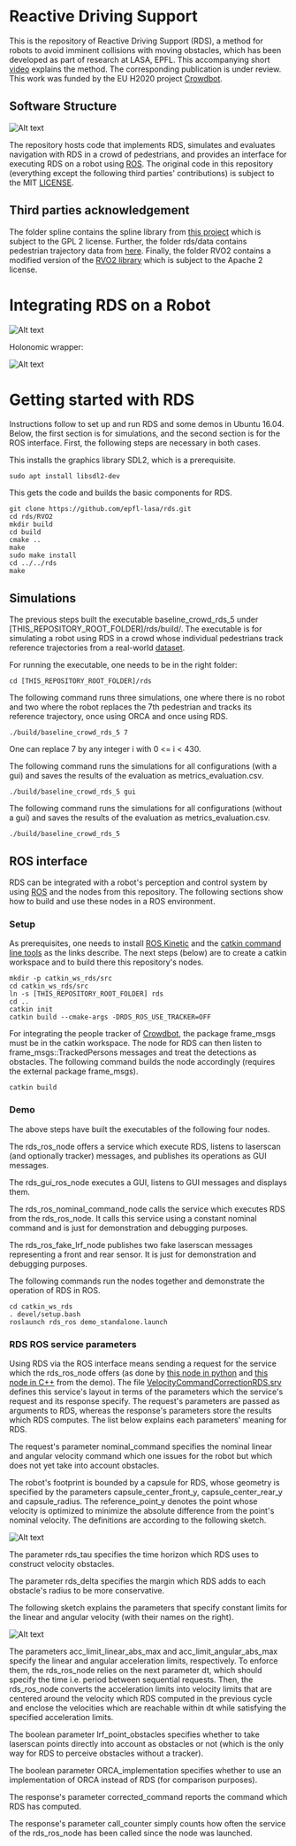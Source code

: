 # Reactive Driving Support

This is the repository of Reactive Driving Support (RDS), a method for robots to avoid imminent collisions with moving obstacles, which has been developed as part of research at LASA, EPFL. This accompanying short [video](https://www.youtube.com/watch?v=RAKAhTWd7jw) explains the method. The corresponding publication is under review. This work was funded by the EU H2020 project [Crowdbot](http://crowdbot.eu/).

## Software Structure

![Alt text](/docs/software_2.png?raw=true "Each box corresponds to one source folder.")

The repository hosts code that implements RDS, simulates and evaluates navigation with RDS in a crowd of pedestrians, and provides an interface for executing RDS on a robot using [ROS](https://www.ros.org/). The original code in this repository (everything except the following third parties' contributions) is subject to the MIT [LICENSE](LICENSE).

## Third parties acknowledgement

The folder spline contains the spline library from [this project](https://github.com/ttk592/spline) which is subject to the GPL 2 license. Further, the folder rds/data contains pedestrian trajectory data from [here](https://graphics.cs.ucy.ac.cy/research/downloads/crowd-data.html). Finally, the folder RVO2 contains a modified version of the [RVO2 library](https://github.com/snape/RVO2) which is subject to the Apache 2 license.

# Integrating RDS on a Robot

![Alt text](/docs/integration_steps.png?raw=true "...haha...")

Holonomic wrapper:

![Alt text](/docs/holonomic_wrapper.png?raw=true "...haha...")

# Getting started with RDS

Instructions follow to set up and run RDS and some demos in Ubuntu 16.04. Below, the first section is for simulations, and the second section is for the ROS interface. First, the following steps are necessary in both cases.

This installs the graphics library SDL2, which is a prerequisite.

```
sudo apt install libsdl2-dev
```

This gets the code and builds the basic components for RDS.

```
git clone https://github.com/epfl-lasa/rds.git
cd rds/RVO2
mkdir build
cd build
cmake ..
make
sudo make install
cd ../../rds
make
```

## Simulations

The previous steps built the executable baseline_crowd_rds_5 under [THIS_REPOSITORY_ROOT_FOLDER]/rds/build/. The executable is for simulating a robot using RDS in a crowd whose individual pedestrians track reference trajectories from a real-world [dataset](https://graphics.cs.ucy.ac.cy/research/downloads/crowd-data.html).

For running the executable, one needs to be in the right folder:

```
cd [THIS_REPOSITORY_ROOT_FOLDER]/rds
```

The following command runs three simulations, one where there is no robot and two where the robot replaces the 7th pedestrian and tracks its reference trajectory, once using ORCA and once using RDS.

```
./build/baseline_crowd_rds_5 7
```

One can replace 7 by any integer i with 0 <= i < 430.

The following command runs the simulations for all configurations (with a gui) and saves the results of the evaluation as metrics_evaluation.csv.

```
./build/baseline_crowd_rds_5 gui
```

The following command runs the simulations for all configurations (without a gui) and saves the results of the evaluation as metrics_evaluation.csv.

```
./build/baseline_crowd_rds_5
```

## ROS interface

RDS can be integrated with a robot's perception and control system by using [ROS](https://www.ros.org/) and the nodes from this repository. The following sections show how to build and use these nodes in a ROS environment.

### Setup

As prerequisites, one needs to install [ROS Kinetic](http://wiki.ros.org/kinetic/Installation/Ubuntu) and the [catkin command line tools](https://catkin-tools.readthedocs.io/en/latest/installing.html) as the links describe. The next steps (below) are to create a catkin workspace and to build there this repository's nodes.

```
mkdir -p catkin_ws_rds/src
cd catkin_ws_rds/src
ln -s [THIS_REPOSITORY_ROOT_FOLDER] rds
cd ..
catkin init
catkin build --cmake-args -DRDS_ROS_USE_TRACKER=OFF
```

For integrating the people tracker of [Crowdbot](http://crowdbot.eu/), the package frame_msgs must be in the catkin workspace. The node for RDS can then listen to frame_msgs::TrackedPersons messages and treat the detections as obstacles. The following command builds the node accordingly (requires the external package frame_msgs).

```
catkin build
```

### Demo

The above steps have built the executables of the following four nodes. 

The rds_ros_node offers a service which execute RDS, listens to laserscan (and optionally tracker) messages, and publishes its operations as GUI messages.

The rds_gui_ros_node executes a GUI, listens to GUI messages and displays them.

The rds_ros_nominal_command_node calls the service which executes RDS from the rds_ros_node. It calls this service using a constant nominal command and is just for demonstration and debugging purposes.

The rds_ros_fake_lrf_node publishes two fake laserscan messages representing a front and rear sensor. It is just for demonstration and debugging purposes.

The following commands run the nodes together and demonstrate the operation of RDS in ROS. 

```
cd catkin_ws_rds
. devel/setup.bash
roslaunch rds_ros demo_standalone.launch
```

### RDS ROS service parameters

Using RDS via the ROS interface means sending a request for the service which the rds_ros_node offers (as done by [this node in python](rds_ros/scripts/rds_client_ros_node.py) and [this node in C++](rds_ros/src/nominal_command_node.cpp) from the demo). The file [VelocityCommandCorrectionRDS.srv](rds_network_ros/srv/VelocityCommandCorrectionRDS.srv) defines this service's layout in terms of the parameters which the service's request and its response specify. The request's parameters are passed as arguments to RDS, whereas the response's parameters store the results which RDS computes. The list below explains each parameters' meaning for RDS.

The request's parameter nominal_command specifies the nominal linear and angular velocity command which one issues for the robot but which does not yet take into account obstacles.

The robot's footprint is bounded by a capsule for RDS, whose geometry is specified by the parameters capsule_center_front_y, capsule_center_rear_y and capsule_radius. The reference_point_y denotes the point whose velocity is optimized to minimize the absolute difference from the point's nominal velocity. The definitions are according to the following sketch.

![Alt text](/docs/capsule_footprint.png?raw=true "this text is not shown.")

The parameter rds_tau specifies the time horizon which RDS uses to construct velocity obstacles.

The parameter rds_delta specifies the margin which RDS adds to each obstacle's radius to be more conservative.

The following sketch explains the parameters that specify constant limits for the linear and angular velocity (with their names on the right).

![Alt text](/docs/velocity_limits.png?raw=true "this text is not shown.")

The parameters acc_limit_linear_abs_max and acc_limit_angular_abs_max specify the linear and angular acceleration limits, respectively. To enforce them, the rds_ros_node relies on the next parameter dt, which should specify the time i.e. period between sequential requests. Then, the rds_ros_node converts the acceleration limits into velocity limits that are centered around the velocity which RDS computed in the previous cycle and enclose the velocities which are reachable within dt while satisfying the specified acceleration limits. 

The boolean parameter lrf_point_obstacles specifies whether to take laserscan points directly into account as obstacles or not (which is the only way for RDS to perceive obstacles without a tracker).

The boolean parameter ORCA_implementation specifies whether to use an implementation of ORCA instead of RDS (for comparison purposes).

The response's parameter corrected_command reports the command which RDS has computed.

The response's parameter call_counter simply counts how often the service of the rds_ros_node has been called since the node was launched.